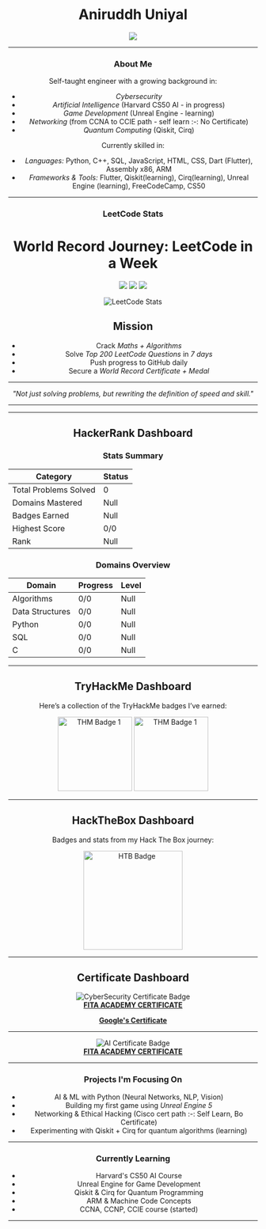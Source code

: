 <h1 align="center">Aniruddh Uniyal</h1>

<p align="center">
  <img src="https://readme-typing-svg.herokuapp.com?font=Fira+Code&size=25&duration=3000&pause=1000&center=true&vCenter=true&width=460&lines=Cybersecurity+Enthusiast;AI+Researcher;Aspiring+Game+Developer;Learning+Quantum+Computing;Network+engineer" />
</p>

---

<div align="center">

### About Me  

Self-taught engineer with a growing background in:  
- *Cybersecurity*  
- *Artificial Intelligence* (Harvard CS50 AI - in progress)  
- *Game Development* (Unreal Engine - learning)  
- *Networking* (from CCNA to CCIE path - self learn :-: No Certificate)  
- *Quantum Computing* (Qiskit, Cirq)  

Currently skilled in:  
- *Languages:* Python, C++, SQL, JavaScript, HTML, CSS, Dart (Flutter), Assembly x86, ARM  
- *Frameworks & Tools:* Flutter, Qiskit(learning), Cirq(learning), Unreal Engine (learning), FreeCodeCamp, CS50  

---

### LeetCode Stats  

# World Record Journey: LeetCode in a Week

<p align="center">
  <img src="https://img.shields.io/badge/Focus-Math%20%26%20Algorithms-blue?style=for-the-badge" />
  <img src="https://img.shields.io/badge/Challenge-LeetCode%20Top%20200-orange?style=for-the-badge" />
  <img src="https://img.shields.io/badge/Goal-World%20Record%20-red?style=for-the-badge" />
</p>

![LeetCode Stats](https://leetcard.jacoblin.cool/AniruddhUniyal?theme=light&font=Baloo&ext=heatmap)  

## Mission

- Crack *Maths + Algorithms*  
- Solve *Top 200 LeetCode Questions* in *7 days*  
- Push progress to GitHub daily  
- Secure a *World Record Certificate + Medal* 

---

<p align="center">
  <i>"Not just solving problems, but rewriting the definition of speed and skill."</i>
</p>

---
---

## HackerRank Dashboard  

### Stats Summary  

| Category             | Status          |
|----------------------|-----------------|
| Total Problems Solved | 0            |
| Domains Mastered     | Null          |
| Badges Earned        | Null          |
| Highest Score        | 0/0           |
| Rank                 | Null          |

### Domains Overview  

| Domain          | Progress | Level  |
|-----------------|----------|--------|
| Algorithms      | 0/0      | Null |
| Data Structures | 0/0      | Null |
| Python          | 0/0      | Null |
| SQL             | 0/0      | Null |
| C               | 0/0      | Null |

---

## TryHackMe Dashboard  

Here’s a collection of the TryHackMe badges I’ve earned:  

<img src="https://tryhackme.com/img/badges/linux.svg" alt="THM Badge 1" width="150" />  
<img src="https://tryhackme.com/img/badges/webbed.svg" alt="THM Badge 1" width="150" />

---

## HackTheBox Dashboard  

Badges and stats from my Hack The Box journey:  

<img src="https://academy.hackthebox.com/storage/badges/philomath.png" alt="HTB Badge" width="200" />  

---

## Certificate Dashboard  

<img src="https://img.shields.io/badge/Certificate-CyberSecurity-blue?style=for-the-badge&logo=academia&logoColor=white" alt="CyberSecurity Certificate Badge">  
<br>
<a href="CyberSecurity.pdf" target="_blank">
  <b>FITA ACADEMY CERTIFICATE</b>
</a>  

<br>  

<a href="https://www.coursera.org/account/accomplishments/verify/X7N97TEEC1GG"><b>Google's Certificate</b></a>  

---

<img src="https://img.shields.io/badge/Certificate-AI-blue?style=for-the-badge&logo=academia&logoColor=white" alt="AI Certificate Badge">  
<br>
<a href="AI.pdf" target="_blank">
  <b>FITA ACADEMY CERTIFICATE</b>
</a>  

---

### Projects I'm Focusing On  

- AI & ML with Python (Neural Networks, NLP, Vision)  
- Building my first game using *Unreal Engine 5*  
- Networking & Ethical Hacking (Cisco cert path :-: Self Learn, Bo Certificate)  
- Experimenting with Qiskit + Cirq for quantum algorithms (learning)  

---

### Currently Learning  

- Harvard's CS50 AI Course  
- Unreal Engine for Game Development  
- Qiskit & Cirq for Quantum Programming  
- ARM & Machine Code Concepts  
- CCNA, CCNP, CCIE course (started)

---
</div>
